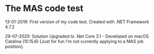 # The MAS code test

13-01-2019: First version of my code test. Created with .NET Framework 4.7.2

29-07-2020: Solution Upgraded to .Net Core 3.1 - Developed on macOS Catalina (10.15.6) [Just for fun I'm not currently applying to a MAS job position].
